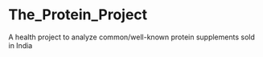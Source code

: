 # The_Protein_Project
A health project to analyze common/well-known protein supplements sold in India
